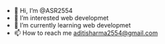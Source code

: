 - 👋 Hi, I’m @ASR2554
- 👀 I’m interested web developmet
- 🌱 I’m currently learning web developmet
- 📫 How to reach me aditisharma2554@gmail.com

<!---
ASR2554/ASR2554 is a ✨ special ✨ repository because its `README.md` (this file) appears on your GitHub profile.
You can click the Preview link to take a look at your changes.
--->
